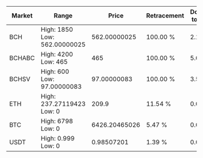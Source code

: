 | Market | Range | Price| Retracement | Doubles to 50% |
| --- | --- | --- | --- | --- |
| BCH | High: 1850<br />Low: 562.00000025 | 562.00000025 | 100.00 % | 2.15 |
| BCHABC | High: 4200<br />Low: 465 | 465 | 100.00 % | 5.02 |
| BCHSV | High: 600<br />Low: 97.00000083 | 97.00000083 | 100.00 % | 3.59 |
| ETH | High: 237.27119423<br />Low: 0 | 209.9 | 11.54 % | 0.00 |
| BTC | High: 6798<br />Low: 0 | 6426.20465026 | 5.47 % | 0.00 |
| USDT | High: 0.999<br />Low: 0 | 0.98507201 | 1.39 % | 0.00 |
